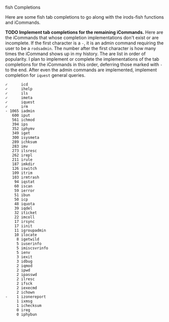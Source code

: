 fish Completions

Here are some fish tab completions to go along with the irods-fish functions and iCommands.

__TODO Implement tab completions for the remaining iCommands.__
Here are the iCommands that whose completion implementations don't exist or are incomplete. If the
first character is a `-`, it is an admin command requiring the user to be a `rodsadmin`. The number
after the first character is how many times the iCommand shows up in my history. The are list in
order of popularity. I plan to implement or complete the implementations of the tab completions for
the iCommands in this order, deferring those marked with `-` to the end. After even the admin
commands are implemented, implement completion for `iquest` general queries.

```
✓      icd
✓      ihelp
✓      ils
✓      imeta
✓      iquest
✓      irm
- 1065 iadmin
   600 iput
   561 ichmod
   394 ips
   352 iphymv
   349 iget
   300 isysmeta
   289 ichksum
   283 imv
   273 ilsresc
   262 irepl
   211 irule
   187 imkdir
   126 iswitch
   109 itrim
   103 irmtrash
    94 iqstat
    60 iscan
    59 ierror
    51 ibun
    50 icp
    48 iquota
    39 iqdel
    32 iticket
    22 imcoll
    17 irsync
    17 iinit
    11 igroupadmin
    10 ilocate
     8 igetwild
     5 iuserinfo
     5 imiscsvrinfo
     5 ienv
     3 iexit
     3 idbug
     2 iqmod
     2 ipwd
     2 ipasswd
     2 ilresc
     2 ifsck
     2 iexecmd
     2 ichown
-    1 izonereport
     1 ixmsg
     1 ichecksum
     0 ireg
     0 iphybun
```
